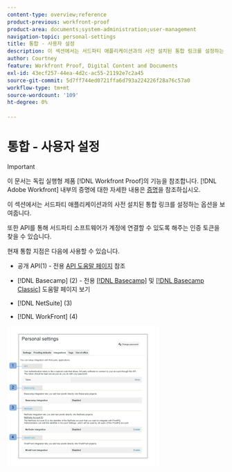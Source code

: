 ```yaml
---
content-type: overview;reference
product-previous: workfront-proof
product-area: documents;system-administration;user-management
navigation-topic: personal-settings
title: 통합 - 사용자 설정
description: 이 섹션에서는 서드파티 애플리케이션과의 사전 설치된 통합 링크를 설정하는 옵션을 보여줍니다.
author: Courtney
feature: Workfront Proof, Digital Content and Documents
exl-id: 43ecf257-44ea-4d2c-ac55-21192e7c2a45
source-git-commit: 5d7ff744ed0721ffa6d793a224226f28a76c57a0
workflow-type: tm+mt
source-wordcount: '109'
ht-degree: 0%

---
```


# 통합 - 사용자 설정

>[!IMPORTANT]
>
>이 문서는 독립 실행형 제품 [!DNL Workfront Proof]의 기능을 참조합니다. [!DNL Adobe Workfront] 내부의 증명에 대한 자세한 내용은 [증명](../../../review-and-approve-work/proofing/proofing.md)을 참조하십시오.

이 섹션에서는 서드파티 애플리케이션과의 사전 설치된 통합 링크를 설정하는 옵션을 보여줍니다.

또한 API를 통해 서드파티 소프트웨어가 계정에 연결할 수 있도록 해주는 인증 토큰을 찾을 수 있습니다.

현재 통합 지점은 다음에 사용할 수 있습니다.

* 공개 API(1) - 전용 [API 도움말 페이지](https://api.proofhq.com/) 참조
* [!DNL Basecamp] (2) - 전용 [[!DNL Basecamp]](https://support.workfront.com/hc/en-us/sections/115000911927-Basecamp) 및 [[!DNL Basecamp Classic]](https://support.workfront.com/hc/en-us/categories/115000588707-Basecamp-Classic) 도움말 페이지 보기

* [!DNL NetSuite] (3)
* [!DNL WorkFront] (4)

![통합_tab_-_Personal_Settings.png](assets/integrations-tab---personal-settings-350x323.png)
